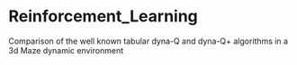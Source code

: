 # Reinforcement_Learning

Comparison of the well known tabular dyna-Q and dyna-Q+ algorithms in a 3d Maze dynamic environment 
